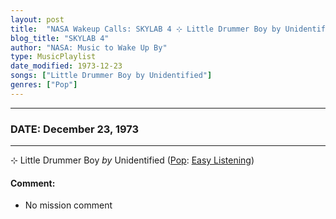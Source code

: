 ```yaml
---
layout: post
title:  "NASA Wakeup Calls: SKYLAB 4 ⊹ Little Drummer Boy by Unidentified ✫ December 23, 1973"
blog_title: "SKYLAB 4"
author: "NASA: Music to Wake Up By"
type: MusicPlaylist
date_modified: 1973-12-23
songs: ["Little Drummer Boy by Unidentified"]
genres: ["Pop"]
---
```


----
### DATE: December 23, 1973
----
⊹ Little Drummer Boy *by* Unidentified ([Pop](https://www.discogs.com/genre/Pop): [Easy Listening](https://www.discogs.com/style/Easy%20Listening)) <a target="blank_" href="https://www.discogs.com/Living-Voices-Sing-Christmas-Music-The-Little-Drummer-Boy/release/9549343">
    <i class="fas fa-compact-disc"
       title="Discogs entry for this song"
       alt="Discogs entry for this song"
       style="font-size: 1.1em;"></i></a>
    

#### Comment:
* No mission comment



<br/>
<center>
	<a target="_blank"
	   href="https://twitter.com/intent/tweet?hashtags=Space,NASA,Playlist,NASAWakeupCalls,SpaceProgram&text=🚀 {{ page.author}}, {{ page.title }}. {{ site.url }}{{ page.url }}&via=nasawakeupcalls"><i class="fab fa-twitter" title="Tweet this page" alt="Tweet this page" style="font-size: 1.3em;"></i></a>
	&nbsp; 	<i class="fas fa-user-astronaut" style="font-size: 1.5em;"></i> &nbsp;
    <a id="custom_amazon_link"
       type="amzn" search="#"
       category="popular music">
    <i class="fab fa-amazon" style="font-size: 1.3em;"></i></a>
</center>

<!-- Randomly resolve an individual entry from a song array -->
<script src="/assets/javascript/seedrandom.min.js"></script>
<script>
  var wake_me_up = ["Little Drummer Boy by Unidentified"];
  var prng = new Math.seedrandom();
  function randomSong() {
    song = wake_me_up[Math.floor(Math.random() * wake_me_up.length)];
    var amazon_link = document.getElementById("custom_amazon_link");
    amazon_link.setAttribute("search", song);
  }
  window.onload = randomSong();
</script>
